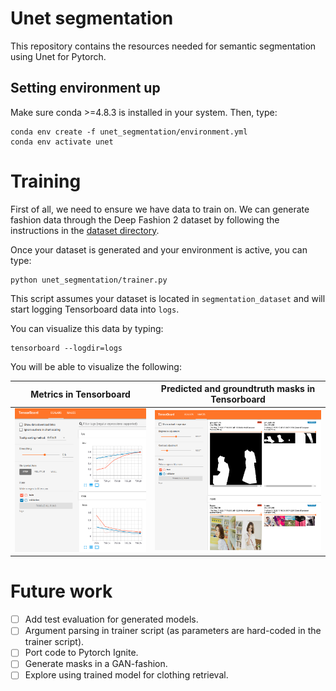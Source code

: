 # Unet segmentation

This repository contains the resources needed for semantic segmentation
using Unet for Pytorch.

## Setting environment up

Make sure conda >=4.8.3 is installed in your system. Then, type:

```shell script
conda env create -f unet_segmentation/environment.yml
conda env activate unet
```

# Training

First of all, we need to ensure we have data to train on. We can generate
fashion data through the Deep Fashion 2 dataset by following the instructions
in the [dataset directory](dataset).

Once your dataset is generated and your environment is active, you can type:

```shell script
python unet_segmentation/trainer.py
``` 

This script assumes your dataset is located in `segmentation_dataset` and will
start logging Tensorboard data into `logs`.

You can visualize this data by typing:

```shell script
tensorboard --logdir=logs
```

You will be able to visualize the following:

Metrics in Tensorboard     |  Predicted and groundtruth masks in Tensorboard
:-------------------------:|:-------------------------:
![](images/scalars.png)  |  ![](images/masks.png)

# Future work

- [ ] Add test evaluation for generated models.
- [ ] Argument parsing in trainer script (as parameters are hard-coded in the trainer script).
- [ ] Port code to Pytorch Ignite.
- [ ] Generate masks in a GAN-fashion. 
- [ ] Explore using trained model for clothing retrieval.